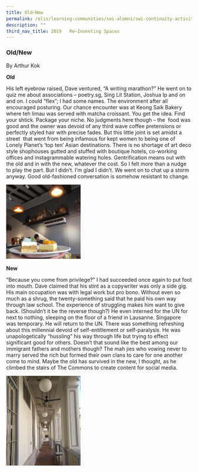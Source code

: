 ```yaml
---
title: Old–New
permalink: /elis/learning-communities/swi-alumni/swi-continuity-activities/re-inventing-spaces/old-new/
description: ""
third_nav_title: 2019   Re–Inventing Spaces
---
```


### Old/New


By Arthur Kok

**Old**

His left eyebrow raised, Dave ventured, “A writing marathon?” He went on to quiz me about associations – poetry.sg, Sing Lit Station, Joshua Ip and on and on. I could “flex”; I had some names. The environment after all encouraged posturing. Our chance encounter was at Keong Saik Bakery where teh limau was served with matcha croissant. You get the idea. Find your shtick. Package your niche. No judgments here though – the  food was good and the owner was devoid of any third wave coffee pretensions or perfectly styled hair with precise fades. But this little joint is set amidst a street  that went from being infamous for kept women to being one of Lonely Planet’s ‘top ten’ Asian destinations. There is no shortage of art deco style shophouses gutted and stuffed with boutique hotels, co-working offices and instagrammable watering holes. Gentrification means out with the old and in with the new, whatever the cost. So I felt more than a nudge to play the part. But I didn’t. I’m glad I didn’t. We went on to chat up a storm anyway. Good old-fashioned conversation is somehow resistant to change.

<img src="/images/old.jpg" 
     style="width:40%">
		 
**New**

“Because you come from privilege?” I had succeeded once again to put foot into mouth. Dave claimed that his stint as a copywriter was only a side gig. His main occupation was with legal work but pro bono. Without even so much as a shrug, the twenty-something said that he paid his own way through law school. The experience of struggling makes him want to give back. (Shouldn’t it be the reverse though?) He even interned for the UN for next to nothing, sleeping on the floor of a friend in Lausanne. Singapore was temporary. He will return to the UN. There was something refreshing about this millennial devoid of self-entitlement or self-paralysis. He was unapologetically “hussling” his way through life but trying to effect significant good for others. Doesn’t that sound like the best among our immigrant fathers and mothers though? The mah jies who vowing never to marry served the rich but formed their own clans to care for one another come to mind. Maybe the old has survived in the new, I thought, as he climbed the stairs of The Commons to create content for social media.

<img src="/images/new.png" 
     style="width:40%">
		 